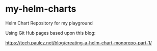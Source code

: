 # my-helm-charts
Helm Chart Repository for my playground

Using Git Hub pages based upon this blog:

https://tech.paulcz.net/blog/creating-a-helm-chart-monorepo-part-1/


